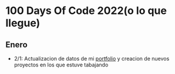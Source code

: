 # 100 Days Of Code 2022(o lo que llegue)

## Enero
- 2/1: Actualizacion de datos de mi [portfolio](https://github.com/IgnaGarcia/PortfolioReact) y creacion de nuevos proyectos en los que estuve tabajando